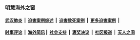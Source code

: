 
### 明慧海外之窗

####  [武汉肺炎](indexes/365.md?t=03120300) &nbsp;|&nbsp;  [迫害案例综述](indexes/328.md?t=03120300) &nbsp;|&nbsp; [迫害致死案例](indexes/277.md?t=03120300)  &nbsp;|&nbsp; [更多迫害案例](indexes/81.md?t=03120300)  &nbsp;|&nbsp; 
####  [时事评论](indexes/19.md?t=03120300) &nbsp;|&nbsp; [海外简讯](indexes/245.md?t=03120300)&nbsp;|&nbsp;  [社会支持](indexes/140.md?t=03120300) &nbsp;|&nbsp; [褒奖决议](indexes/282.md?t=03120300) &nbsp;|&nbsp; [社区报道](indexes/91.md?t=03120300)  &nbsp;|&nbsp; [天人之间](indexes/78.md?t=03120300) 

